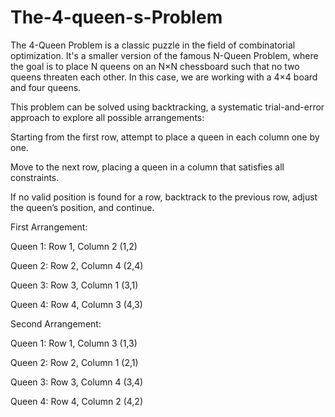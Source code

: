 # The-4-queen-s-Problem
The 4-Queen Problem is a classic puzzle in the field of combinatorial optimization. It's a smaller version of the famous N-Queen Problem, where the goal is to place N queens on an N×N chessboard such that no two queens threaten each other. In this case, we are working with a 4×4 board and four queens.

This problem can be solved using backtracking, a systematic trial-and-error approach to explore all possible arrangements:

Starting from the first row, attempt to place a queen in each column one by one.

Move to the next row, placing a queen in a column that satisfies all constraints.

If no valid position is found for a row, backtrack to the previous row, adjust the queen’s position, and continue.

First Arrangement:

Queen 1: Row 1, Column 2 (1,2)

Queen 2: Row 2, Column 4 (2,4)

Queen 3: Row 3, Column 1 (3,1)

Queen 4: Row 4, Column 3 (4,3)

Second Arrangement:

Queen 1: Row 1, Column 3 (1,3)

Queen 2: Row 2, Column 1 (2,1)

Queen 3: Row 3, Column 4 (3,4)

Queen 4: Row 4, Column 2 (4,2)
